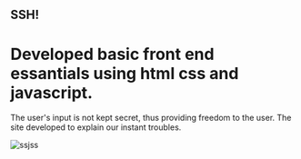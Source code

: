 ## SSH!

# Developed basic front end essantials using html css and javascript.
The user's input is not kept secret, thus providing freedom to the user. The site developed to explain our instant troubles.

![ssjss](https://github.com/nilayduman/ssh/assets/117543056/2bf7c537-f40f-482a-8668-39afa041c400)
